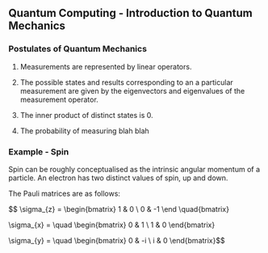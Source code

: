 ## Quantum Computing - Introduction to Quantum Mechanics

### Postulates of Quantum Mechanics

1. Measurements are represented by linear operators.

2. The possible states and results corresponding to an a particular measurement are given by the eigenvectors and eigenvalues of the measurement operator.

3. The inner product of distinct states is 0.

4. The probability of measuring blah blah

### Example - Spin

Spin can be roughly conceptualised as the intrinsic angular momentum of a particle. An electron has two distinct values of spin, up and down.


The Pauli matrices are as follows:

$$ \sigma_{z} = \begin{bmatrix}
1 & 0 \\
0 & -1
\end
\quad{bmatrix}

\sigma_{x} = \quad
\begin{bmatrix}
0 & 1 \\
1 & 0
\end{bmatrix}

\sigma_{y} = \quad
\begin{bmatrix}
0 & -i \\
i & 0
\end{bmatrix}$$
